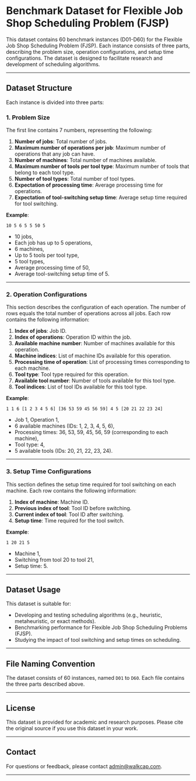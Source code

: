# Benchmark Dataset for Flexible Job Shop Scheduling Problem (FJSP)

This dataset contains 60 benchmark instances (D01-D60) for the Flexible Job Shop Scheduling Problem (FJSP). Each instance consists of three parts, describing the problem size, operation configurations, and setup time configurations. The dataset is designed to facilitate research and development of scheduling algorithms.

---

## **Dataset Structure**

Each instance is divided into three parts:

### **1. Problem Size**
The first line contains 7 numbers, representing the following:
1. **Number of jobs**: Total number of jobs.
2. **Maximum number of operations per job**: Maximum number of operations that any job can have.
3. **Number of machines**: Total number of machines available.
4. **Maximum number of tools per tool type**: Maximum number of tools that belong to each tool type.
5. **Number of tool types**: Total number of tool types.
6. **Expectation of processing time**: Average processing time for operations.
7. **Expectation of tool-switching setup time**: Average setup time required for tool switching.

**Example**:
```
10 5 6 5 5 50 5
```
- 10 jobs,
- Each job has up to 5 operations,
- 6 machines,
- Up to 5 tools per tool type,
- 5 tool types,
- Average processing time of 50,
- Average tool-switching setup time of 5.

---

### **2. Operation Configurations**
This section describes the configuration of each operation. The number of rows equals the total number of operations across all jobs. Each row contains the following information:
1. **Index of jobs**: Job ID.
2. **Index of operations**: Operation ID within the job.
3. **Available machine number**: Number of machines available for this operation.
4. **Machine indices**: List of machine IDs available for this operation.
5. **Processing time of operation**: List of processing times corresponding to each machine.
6. **Tool type**: Tool type required for this operation.
7. **Available tool number**: Number of tools available for this tool type.
8. **Tool indices**: List of tool IDs available for this tool type.

**Example**:
```
1 1 6 [1 2 3 4 5 6] [36 53 59 45 56 59] 4 5 [20 21 22 23 24]
```
- Job 1, Operation 1,
- 6 available machines (IDs: 1, 2, 3, 4, 5, 6),
- Processing times: 36, 53, 59, 45, 56, 59 (corresponding to each machine),
- Tool type: 4,
- 5 available tools (IDs: 20, 21, 22, 23, 24).

---

### **3. Setup Time Configurations**
This section defines the setup time required for tool switching on each machine. Each row contains the following information:
1. **Index of machine**: Machine ID.
2. **Previous index of tool**: Tool ID before switching.
3. **Current index of tool**: Tool ID after switching.
4. **Setup time**: Time required for the tool switch.

**Example**:
```
1 20 21 5
```
- Machine 1,
- Switching from tool 20 to tool 21,
- Setup time: 5.

---

## **Dataset Usage**
This dataset is suitable for:
- Developing and testing scheduling algorithms (e.g., heuristic, metaheuristic, or exact methods).
- Benchmarking performance for Flexible Job Shop Scheduling Problems (FJSP).
- Studying the impact of tool switching and setup times on scheduling.

---

## **File Naming Convention**
The dataset consists of 60 instances, named `D01` to `D60`. Each file contains the three parts described above.

---

## **License**
This dataset is provided for academic and research purposes. Please cite the original source if you use this dataset in your work.

---

## **Contact**
For questions or feedback, please contact admin@walkcap.com.

---
